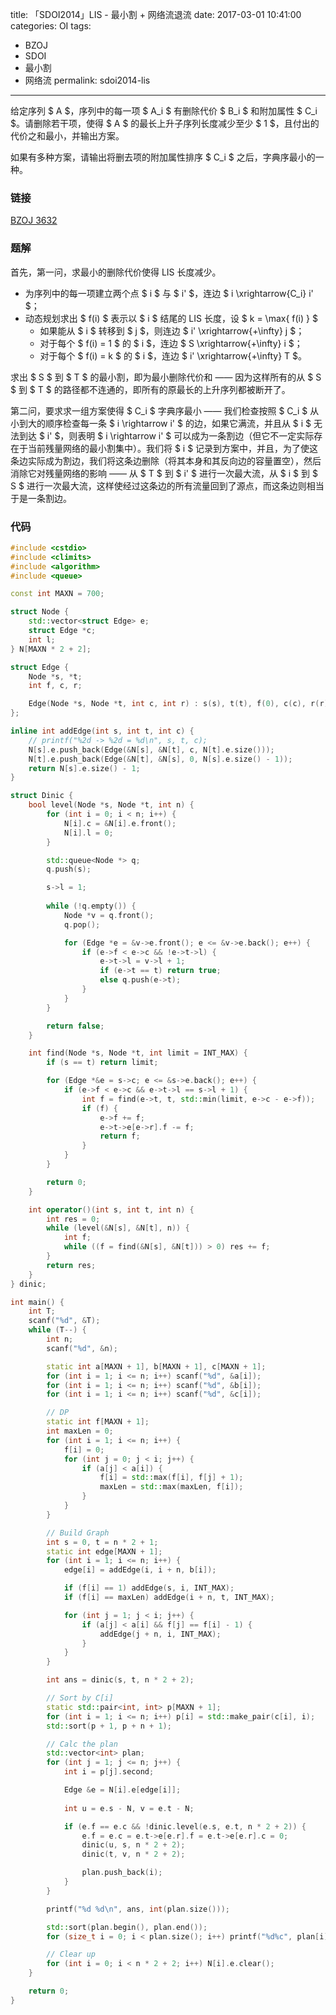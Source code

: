 title: 「SDOI2014」LIS - 最小割 + 网络流退流
date: 2017-03-01 10:41:00
categories: OI
tags:
  - BZOJ
  - SDOI
  - 最小割
  - 网络流
permalink: sdoi2014-lis
---

给定序列 $ A $，序列中的每一项 $ A_i $ 有删除代价 $ B_i $ 和附加属性 $ C_i $。请删除若干项，使得 $ A $ 的最长上升子序列长度减少至少 $ 1 $，且付出的代价之和最小，并输出方案。

如果有多种方案，请输出将删去项的附加属性排序 $ C_i $ 之后，字典序最小的一种。

<!-- more -->

### 链接
[BZOJ 3632](http://www.lydsy.com/JudgeOnline/problem.php?id=3532)

### 题解
首先，第一问，求最小的删除代价使得 LIS 长度减少。

* 为序列中的每一项建立两个点 $ i $ 与 $ i' $，连边 $ i \xrightarrow{C_i} i' $；
* 动态规划求出 $ f(i) $ 表示以 $ i $ 结尾的 LIS 长度，设 $ k = \max\{ f(i) \} $
  * 如果能从 $ i $ 转移到 $ j $，则连边 $ i' \xrightarrow{+\infty} j $；
  * 对于每个 $ f(i) = 1 $ 的 $ i $，连边 $ S \xrightarrow{+\infty} i $；
  * 对于每个 $ f(i) = k $ 的 $ i $，连边 $ i' \xrightarrow{+\infty} T $。

求出 $ S $ 到 $ T $ 的最小割，即为最小删除代价和 —— 因为这样所有的从 $ S $ 到 $ T $ 的路径都不连通的，即所有的原最长的上升序列都被断开了。

第二问，要求求一组方案使得 $ C_i $ 字典序最小 —— 我们检查按照 $ C_i $ 从小到大的顺序检查每一条 $ i \rightarrow i' $ 的边，如果它满流，并且从 $ i $ 无法到达 $ i' $，则表明 $ i \rightarrow i' $ 可以成为一条割边（但它不一定实际存在于当前残量网络的最小割集中）。我们将 $ i $ 记录到方案中，并且，为了使这条边实际成为割边，我们将这条边删除（将其本身和其反向边的容量置空），然后消除它对残量网络的影响 —— 从 $ T $ 到 $ i' $ 进行一次最大流，从 $ i $ 到 $ S $ 进行一次最大流，这样使经过这条边的所有流量回到了源点，而这条边则相当于是一条割边。

### 代码
```c++
#include <cstdio>
#include <climits>
#include <algorithm>
#include <queue>

const int MAXN = 700;

struct Node {
	std::vector<struct Edge> e;
	struct Edge *c;
	int l;
} N[MAXN * 2 + 2];

struct Edge {
	Node *s, *t;
	int f, c, r;

	Edge(Node *s, Node *t, int c, int r) : s(s), t(t), f(0), c(c), r(r) {}
};

inline int addEdge(int s, int t, int c) {
	// printf("%2d -> %2d = %d\n", s, t, c);
	N[s].e.push_back(Edge(&N[s], &N[t], c, N[t].e.size()));
	N[t].e.push_back(Edge(&N[t], &N[s], 0, N[s].e.size() - 1));
	return N[s].e.size() - 1;
}

struct Dinic {
	bool level(Node *s, Node *t, int n) {
		for (int i = 0; i < n; i++) {
			N[i].c = &N[i].e.front();
			N[i].l = 0;
		}

		std::queue<Node *> q;
		q.push(s);

		s->l = 1;
		
		while (!q.empty()) {
			Node *v = q.front();
			q.pop();

			for (Edge *e = &v->e.front(); e <= &v->e.back(); e++) {
				if (e->f < e->c && !e->t->l) {
					e->t->l = v->l + 1;
					if (e->t == t) return true;
					else q.push(e->t);
				}
			}
		}

		return false;
	}

	int find(Node *s, Node *t, int limit = INT_MAX) {
		if (s == t) return limit;

		for (Edge *&e = s->c; e <= &s->e.back(); e++) {
			if (e->f < e->c && e->t->l == s->l + 1) {
				int f = find(e->t, t, std::min(limit, e->c - e->f));
				if (f) {
					e->f += f;
					e->t->e[e->r].f -= f;
					return f;
				}
			}
		}

		return 0;
	}

	int operator()(int s, int t, int n) {
		int res = 0;
		while (level(&N[s], &N[t], n)) {
			int f;
			while ((f = find(&N[s], &N[t])) > 0) res += f;
		}
		return res;
	}
} dinic;

int main() {
	int T;
	scanf("%d", &T);
	while (T--) {
		int n;
		scanf("%d", &n);

		static int a[MAXN + 1], b[MAXN + 1], c[MAXN + 1];
		for (int i = 1; i <= n; i++) scanf("%d", &a[i]);
		for (int i = 1; i <= n; i++) scanf("%d", &b[i]);
		for (int i = 1; i <= n; i++) scanf("%d", &c[i]);

		// DP
		static int f[MAXN + 1];
		int maxLen = 0;
		for (int i = 1; i <= n; i++) {
			f[i] = 0;
			for (int j = 0; j < i; j++) {
				if (a[j] < a[i]) {
					f[i] = std::max(f[i], f[j] + 1);
					maxLen = std::max(maxLen, f[i]);
				}
			}
		}

		// Build Graph
		int s = 0, t = n * 2 + 1;
		static int edge[MAXN + 1];
		for (int i = 1; i <= n; i++) {
			edge[i] = addEdge(i, i + n, b[i]);

			if (f[i] == 1) addEdge(s, i, INT_MAX);
			if (f[i] == maxLen) addEdge(i + n, t, INT_MAX);

			for (int j = 1; j < i; j++) {
				if (a[j] < a[i] && f[j] == f[i] - 1) {
					addEdge(j + n, i, INT_MAX);
				}
			}
		}

		int ans = dinic(s, t, n * 2 + 2);

		// Sort by C[i]
		static std::pair<int, int> p[MAXN + 1];
		for (int i = 1; i <= n; i++) p[i] = std::make_pair(c[i], i);
		std::sort(p + 1, p + n + 1);

		// Calc the plan
		std::vector<int> plan;
		for (int j = 1; j <= n; j++) {
			int i = p[j].second;

			Edge &e = N[i].e[edge[i]];
			
			int u = e.s - N, v = e.t - N;

			if (e.f == e.c && !dinic.level(e.s, e.t, n * 2 + 2)) {
				e.f = e.c = e.t->e[e.r].f = e.t->e[e.r].c = 0;
				dinic(u, s, n * 2 + 2);
				dinic(t, v, n * 2 + 2);

				plan.push_back(i);
			}
		}

		printf("%d %d\n", ans, int(plan.size()));

		std::sort(plan.begin(), plan.end());
		for (size_t i = 0; i < plan.size(); i++) printf("%d%c", plan[i], " \n"[i == plan.size() - 1]);

		// Clear up
		for (int i = 0; i < n * 2 + 2; i++) N[i].e.clear();
	}

	return 0;
}
```
